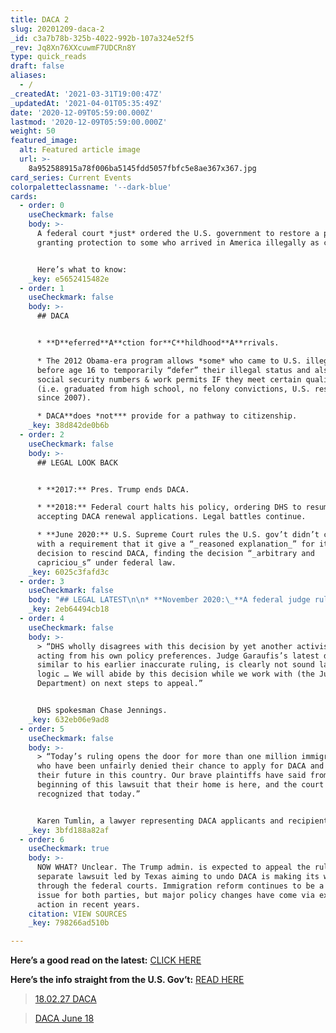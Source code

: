 ```yaml
---
title: DACA 2
slug: 20201209-daca-2
_id: c3a7b78b-325b-4022-992b-107a324e52f5
_rev: Jq8Xn76XXcuwmF7UDCRn8Y
type: quick_reads
draft: false
aliases:
  - /
_createdAt: '2021-03-31T19:00:47Z'
_updatedAt: '2021-04-01T05:35:49Z'
date: '2020-12-09T05:59:00.000Z'
lastmod: '2020-12-09T05:59:00.000Z'
weight: 50
featured_image:
  alt: Featured article image
  url: >-
    8a952588915a78f006ba5145fdd5057fbfc5e8ae367x367.jpg
card_series: Current Events
colorpaletteclassname: '--dark-blue'
cards:
  - order: 0
    useCheckmark: false
    body: >-
      A federal court *just* ordered the U.S. government to restore a program
      granting protection to some who arrived in America illegally as children.


      Here’s what to know:
    _key: e5652415482e
  - order: 1
    useCheckmark: false
    body: >-
      ## DACA


      * **D**eferred**A**ction for**C**hildhood**A**rrivals.

      * The 2012 Obama-era program allows *some* who came to U.S. illegally
      before age 16 to temporarily “defer” their illegal status and also obtain
      social security numbers & work permits IF they meet certain qualifications
      (i.e. graduated from high school, no felony convictions, U.S. residence
      since 2007).

      * DACA**does *not*** provide for a pathway to citizenship.
    _key: 38d842de0b6b
  - order: 2
    useCheckmark: false
    body: >-
      ## LEGAL LOOK BACK


      * **2017:** Pres. Trump ends DACA.

      * **2018:** Federal court halts his policy, ordering DHS to resume
      accepting DACA renewal applications. Legal battles continue.

      * **June 2020:** U.S. Supreme Court rules the U.S. gov’t didn’t comply
      with a requirement that it give a “_reasoned explanation_” for its
      decision to rescind DACA, finding the decision “_arbitrary and
      capriciou_s” under federal law.
    _key: 6025c3fafd3c
  - order: 3
    useCheckmark: false
    body: "## LEGAL LATEST\n\n* **November 2020:\_**A federal judge ruled the acting DHS secretary’s July memo rejecting new applications was invalid b/c his appointment was improper.\n* **December 2020:** The same federal judge ruled the 600K+ current DACA recipients can continue to apply for renewals AND ordered DHS to accept new DACA applications.\n* **This marks the first time new applicants may apply for DACA since 2017.**"
    _key: 2eb64494cb18
  - order: 4
    useCheckmark: false
    body: >-
      > “DHS wholly disagrees with this decision by yet another activist judge
      acting from his own policy preferences. Judge Garaufis’s latest decision,
      similar to his earlier inaccurate ruling, is clearly not sound law or
      logic … We will abide by this decision while we work with (the Justice
      Department) on next steps to appeal.”


      DHS spokesman Chase Jennings.
    _key: 632eb06e9ad8
  - order: 5
    useCheckmark: false
    body: >-
      > “Today’s ruling opens the door for more than one million immigrant youth
      who have been unfairly denied their chance to apply for DACA and secure
      their future in this country. Our brave plaintiffs have said from the
      beginning of this lawsuit that their home is here, and the court rightly
      recognized that today.”


      Karen Tumlin, a lawyer representing DACA applicants and recipients.
    _key: 3bfd188a82af
  - order: 6
    useCheckmark: true
    body: >-
      NOW WHAT? Unclear. The Trump admin. is expected to appeal the ruling. A
      separate lawsuit led by Texas aiming to undo DACA is making its way
      through the federal courts. Immigration reform continues to be a heated
      issue for both parties, but major policy changes have come via executive
      action in recent years.
    citation: VIEW SOURCES
    _key: 798266ad510b

---
```

**Here’s a good read on the latest:** [CLICK HERE](https://www.cbsnews.com/news/judge-orders-daca-restored-immigration-program/)

**Here’s the info straight from the U.S. Gov’t:** [READ HERE](https://www.uscis.gov/archive/consideration-of-deferred-action-for-childhood-arrivals-daca)

> [18.02.27 DACA](https://www.smarthernews.com/18-02-27-daca/)





> [DACA June 18](https://www.smarthernews.com/daca/)